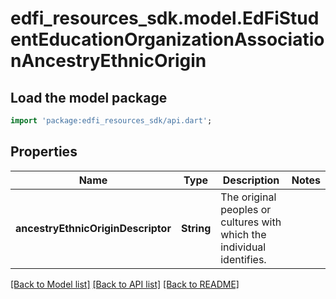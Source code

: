 # edfi_resources_sdk.model.EdFiStudentEducationOrganizationAssociationAncestryEthnicOrigin

## Load the model package
```dart
import 'package:edfi_resources_sdk/api.dart';
```

## Properties
Name | Type | Description | Notes
------------ | ------------- | ------------- | -------------
**ancestryEthnicOriginDescriptor** | **String** | The original peoples or cultures with which the individual identifies. | 

[[Back to Model list]](../README.md#documentation-for-models) [[Back to API list]](../README.md#documentation-for-api-endpoints) [[Back to README]](../README.md)


